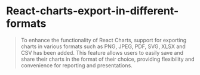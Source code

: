 # React-charts-export-in-different-formats
>To enhance the functionality of React Charts, support for exporting charts in various formats such as PNG, JPEG, PDF, SVG, XLSX and CSV has been added. This feature allows users to easily save and share their charts in the format of their choice, providing flexibility and convenience for reporting and presentations.

